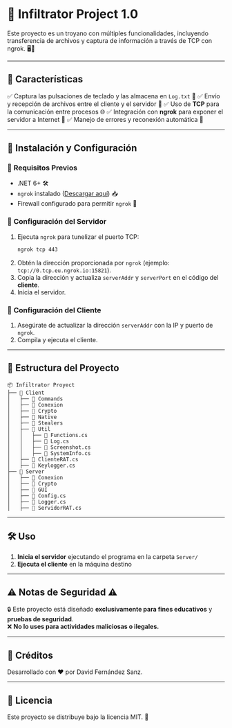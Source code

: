 # 🔑 Infiltrator Project 1.0
Este proyecto es un troyano con múltiples funcionalidades, incluyendo transferencia de archivos y captura de información a través de TCP con ngrok. 🖥️💾

---

## 📌 **Características**
✅ Captura las pulsaciones de teclado y las almacena en `Log.txt` 📜
✅ Envío y recepción de archivos entre el cliente y el servidor 📡
✅ Uso de **TCP** para la comunicación entre procesos 🌐
✅ Integración con **ngrok** para exponer el servidor a Internet 🔗
✅ Manejo de errores y reconexión automática 🚦

---

## 🚀 **Instalación y Configuración**

### 🔹 **Requisitos Previos**
- .NET 6+ 🛠️
- `ngrok` instalado ([Descargar aquí](https://ngrok.com/download)) 📥
- Firewall configurado para permitir `ngrok` 📶

### 🔹 **Configuración del Servidor**
1. Ejecuta `ngrok` para tunelizar el puerto TCP:
   ```sh
   ngrok tcp 443
   ```
2. Obtén la dirección proporcionada por `ngrok` (ejemplo: `tcp://0.tcp.eu.ngrok.io:15821`).
3. Copia la dirección y actualiza `serverAddr` y `serverPort` en el código del **cliente**.
4. Inicia el servidor.

### 🔹 **Configuración del Cliente**
1. Asegúrate de actualizar la dirección `serverAddr` con la IP y puerto de `ngrok`.
2. Compila y ejecuta el cliente.

---

## 📂 **Estructura del Proyecto**
```plaintext
📦 Infiltrator Proyect
├── 📂 Client
│   ├── 📂 Commands
│   ├── 📂 Conexion
│   ├── 📂 Crypto
│   ├── 📂 Native
│   ├── 📂 Stealers
│   ├── 📂 Util
│   │   ├── 🔹 Functions.cs
│   │   ├── 🔹 Log.cs
│   │   ├── 🔹 Screenshot.cs
│   │   ├── 🔹 SystemInfo.cs
│   ├── 🔹 ClienteRAT.cs
│   ├── 🔹 Keylogger.cs
├── 📂 Server
│   ├── 📂 Conexion
│   ├── 📂 Crypto
│   ├── 📂 GUI
│   ├── 🔹 Config.cs
│   ├── 🔹 Logger.cs
│   ├── 🔹 ServidorRAT.cs
```

---

## 🛠 **Uso**
1. **Inicia el servidor** ejecutando el programa en la carpeta `Server/`
2. **Ejecuta el cliente** en la máquina destino


---

## ⚠️ **Notas de Seguridad** ⚠️
🔒 Este proyecto está diseñado **exclusivamente para fines educativos** y **pruebas de seguridad**.  
❌ **No lo uses para actividades maliciosas o ilegales.**

---

## 📌 **Créditos**
Desarrollado con ❤️ por David Fernández Sanz.

---

## 📜 **Licencia**
Este proyecto se distribuye bajo la licencia MIT. 📄


